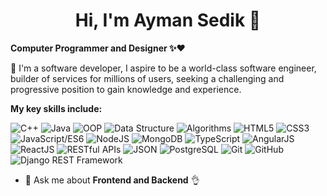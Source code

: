 <h1 align="center">Hi, I'm Ayman Sedik 👋</h1>

**Computer Programmer and Designer ✨❤️**
<p>📌 I'm a software developer, I aspire to be a world-class software engineer, builder of services for millions of users, 
 seeking a challenging and progressive position to gain knowledge and experience.</p>
 
**My key skills include:**
 
![C++](https://img.shields.io/badge/C++-%23f2f2f2.svg?style=for-the-badge&logo=C++&logoColor=5294E2)
![Java](https://img.shields.io/badge/Java-%23f2f2f2.svg?style=for-the-badge&logo=Java&logoColor=5294E2)
![OOP](https://img.shields.io/badge/OOP-%23f2f2f2.svg?style=for-the-badge&logo=OOP&logoColor=5294E2)
![Data Structure](https://img.shields.io/badge/Data_Structure-%23f2f2f2.svg?style=for-the-badge&logo=Data_Structure&logoColor=5294E2)
![Algorithms](https://img.shields.io/badge/Algorithms-%23f2f2f2.svg?style=for-the-badge&logo=Algorithms&logoColor=5294E2)
![HTML5](https://img.shields.io/badge/HTML5-%23f2f2f2.svg?style=for-the-badge&logo=HTML5&logoColor=5294E2)
![CSS3](https://img.shields.io/badge/CSS3-%23f2f2f2.svg?style=for-the-badge&logo=CSS3&logoColor=5294E2)
![JavaScript/ES6](https://img.shields.io/badge/JavaScript/ES6-%23f2f2f2.svg?style=for-the-badge&logo=JavaScript/ES6&logoColor=5294E2)
![NodeJS](https://img.shields.io/badge/NodeJS-%23f2f2f2.svg?style=for-the-badge&logo=NodeJS&logoColor=5294E2)
![MongoDB](https://img.shields.io/badge/MongoDB-%23f2f2f2.svg?style=for-the-badge&logo=MongoDB&logoColor=5294E2) 
![TypeScript](https://img.shields.io/badge/TypeScript-%23f2f2f2.svg?style=for-the-badge&logo=TypeScript&logoColor=5294E2) 
![AngularJS](https://img.shields.io/badge/AngularJS-%23f2f2f2.svg?style=for-the-badge&logo=AngularJS&logoColor=5294E2) 
![ReactJS](https://img.shields.io/badge/ReactJS-%23f2f2f2.svg?style=for-the-badge&logo=ReactJS&logoColor=5294E2) 
![RESTful APIs](https://img.shields.io/badge/RESTful_APIs-%23f2f2f2.svg?style=for-the-badge&logo=RESTful_APIs&logoColor=5294E2) 
![JSON](https://img.shields.io/badge/JSON-%23f2f2f2.svg?style=for-the-badge&logo=JSON&logoColor=5294E2) 
![PostgreSQL](https://img.shields.io/badge/PostgreSQL-%23f2f2f2.svg?style=for-the-badge&logo=PostgreSQL&logoColor=5294E2) 
![Git](https://img.shields.io/badge/Git-%23f2f2f2.svg?style=for-the-badge&logo=Git&logoColor=5294E2) 
![GitHub](https://img.shields.io/badge/GitHub-%23f2f2f2.svg?style=for-the-badge&logo=GitHub&logoColor=5294E2)
![Django REST Framework](https://img.shields.io/badge/Django_REST_Framework-%23f2f2f2.svg?style=for-the-badge&logo=Django_REST_Framework&logoColor=5294E2) 
 


- 💬 Ask me about **Frontend and Backend** 👌

